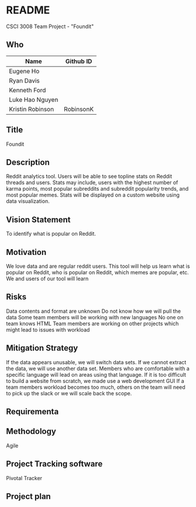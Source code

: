 # README
CSCI 3008 Team Project - "Foundit"

## Who
Name | Github ID
--- | ---
Eugene Ho | 	 	
Ryan Davis |	 
Kenneth Ford |	 
Luke Hao Nguyen | 
Kristin Robinson | RobinsonK

## Title
Foundit

## Description
Reddit analytics tool. Users will be able to see topline stats on Reddit threads and users. Stats
may include, users with the highest number of karma points, most popular subreddits and subreddit popularity trends, and most popular memes. Stats will be displayed on a custom website using data visualization.

## Vision Statement
To identify what is popular on Reddit. 

## Motivation
We love data and are regular reddit users. This tool will help us learn what is popular on Reddit, who is popular on Reddit,
which memes are popular, etc. We and users of our tool will learn 

## Risks
Data contents and format are unknown
Do not know how we will pull the data
Some team members will be working with new languages
No one on team knows HTML
Team members are working on other projects which might lead to issues with workload

## Mitigation Strategy
If the data appears unusable, we will switch data sets.
If we cannot extract the data, we will use another data set.
Members who are comfortable with a specific language will lead on areas using that language. 
If it is too difficult to build a website from scratch, we made use a web development GUI
If a team members workload becomes too much, others on the team will need to pick up the slack or we will scale back the scope.

## Requirementa
## Methodology
Agile

## Project Tracking software
Pivotal Tracker

## Project plan
